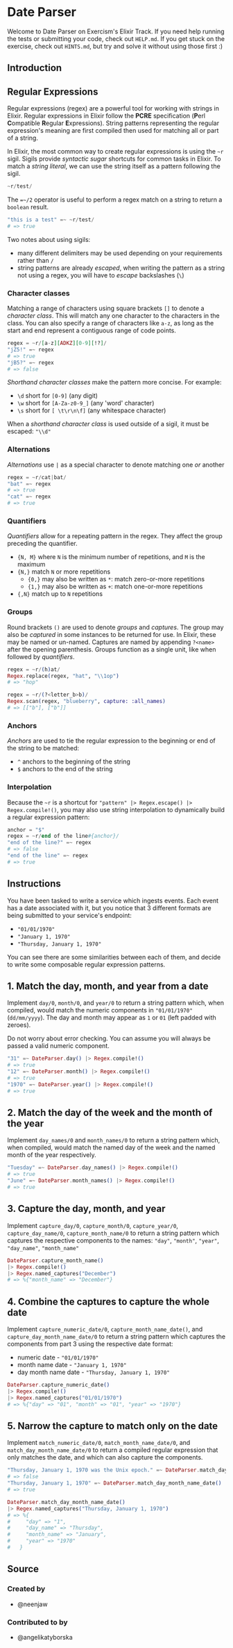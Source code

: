# Date Parser

Welcome to Date Parser on Exercism's Elixir Track.
If you need help running the tests or submitting your code, check out `HELP.md`.
If you get stuck on the exercise, check out `HINTS.md`, but try and solve it without using those first :)

## Introduction

## Regular Expressions

Regular expressions (regex) are a powerful tool for working with strings in Elixir. Regular expressions in Elixir follow the **PCRE** specification (**P**erl **C**ompatible **R**egular **E**xpressions). String patterns representing the regular expression's meaning are first compiled then used for matching all or part of a string.

In Elixir, the most common way to create regular expressions is using the `~r` sigil. Sigils provide _syntactic sugar_ shortcuts for common tasks in Elixir. To match a _string literal_, we can use the string itself as a pattern following the sigil.

```elixir
~r/test/
```

The `=~/2` operator is useful to perform a regex match on a string to return a `boolean` result.

```elixir
"this is a test" =~ ~r/test/
# => true
```

Two notes about using sigils:

- many different delimiters may be used depending on your requirements rather than `/`
- string patterns are already _escaped_, when writing the pattern as a string not using a regex, you will have to _escape_ backslashes (`\`)

### Character classes

Matching a range of characters using square brackets `[]` to denote a _character class_. This will match any one character to the characters in the class. You can also specify a range of characters like `a-z`, as long as the start and end represent a contiguous range of code points.

```elixir
regex = ~r/[a-z][ADKZ][0-9][!?]/
"jZ5!" =~ regex
# => true
"jB5?" =~ regex
# => false
```

_Shorthand character classes_ make the pattern more concise. For example:

- `\d` short for `[0-9]` (any digit)
- `\w` short for `[A-Za-z0-9_]` (any 'word' character)
- `\s` short for `[ \t\r\n\f]` (any whitespace character)

When a _shorthand character class_ is used outside of a sigil, it must be escaped: `"\\d"`

### Alternations

_Alternations_ use `|` as a special character to denote matching one _or_ another

```elixir
regex = ~r/cat|bat/
"bat" =~ regex
# => true
"cat" =~ regex
# => true
```

### Quantifiers

_Quantifiers_ allow for a repeating pattern in the regex. They affect the group preceding the quantifier.

- `{N, M}` where `N` is the minimum number of repetitions, and `M` is the maximum
- `{N,}` match `N` or more repetitions
  - `{0,}` may also be written as `*`: match zero-or-more repetitions
  - `{1,}` may also be written as `+`: match one-or-more repetitions
- `{,N}` match up to `N` repetitions

### Groups

Round brackets `()` are used to denote _groups_ and _captures_. The group may also be _captured_ in some instances to be returned for use. In Elixir, these may be named or un-named. Captures are named by appending `?<name>` after the opening parenthesis. Groups function as a single unit, like when followed by _quantifiers_.

```elixir
regex = ~r/(h)at/
Regex.replace(regex, "hat", "\\1op")
# => "hop"

regex = ~r/(?<letter_b>b)/
Regex.scan(regex, "blueberry", capture: :all_names)
# => [["b"], ["b"]]
```

### Anchors

_Anchors_ are used to tie the regular expression to the beginning or end of the string to be matched:

- `^` anchors to the beginning of the string
- `$` anchors to the end of the string

### Interpolation

Because the `~r` is a shortcut for `"pattern" |> Regex.escape() |> Regex.compile!()`, you may also use string interpolation to dynamically build a regular expression pattern:

```elixir
anchor = "$"
regex = ~r/end of the line#{anchor}/
"end of the line?" =~ regex
# => false
"end of the line" =~ regex
# => true
```

## Instructions

You have been tasked to write a service which ingests events. Each event has a date associated with it, but you notice that 3 different formats are being submitted to your service's endpoint:

- `"01/01/1970"`
- `"January 1, 1970"`
- `"Thursday, January 1, 1970"`

You can see there are some similarities between each of them, and decide to write some composable regular expression patterns.

## 1. Match the day, month, and year from a date

Implement `day/0`, `month/0`, and `year/0` to return a string pattern which, when compiled, would match the numeric components in `"01/01/1970"` (`dd/mm/yyyy`). The day and month may appear as `1` or `01` (left padded with zeroes).

Do not worry about error checking. You can assume you will always be passed a valid numeric component.

```elixir
"31" =~ DateParser.day() |> Regex.compile!()
# => true
"12" =~ DateParser.month() |> Regex.compile!()
# => true
"1970" =~ DateParser.year() |> Regex.compile!()
# => true
```

## 2. Match the day of the week and the month of the year

Implement `day_names/0` and `month_names/0` to return a string pattern which, when compiled, would match the named day of the week and the named month of the year respectively.

```elixir
"Tuesday" =~ DateParser.day_names() |> Regex.compile!()
# => true
"June" =~ DateParser.month_names() |> Regex.compile!()
# => true
```

## 3. Capture the day, month, and year

Implement `capture_day/0`, `capture_month/0`, `capture_year/0`, `capture_day_name/0`, `capture_month_name/0` to return a string pattern which captures the respective components to the names: `"day"`, `"month"`, `"year"`, `"day_name"`, `"month_name"`

```elixir
DateParser.capture_month_name()
|> Regex.compile!()
|> Regex.named_captures("December")
# => %{"month_name" => "December"}
```

## 4. Combine the captures to capture the whole date

Implement `capture_numeric_date/0`, `capture_month_name_date()`, and `capture_day_month_name_date/0` to return a string pattern which captures the components from part 3 using the respective date format:

- numeric date - `"01/01/1970"`
- month name date - `"January 1, 1970"`
- day month name date - `"Thursday, January 1, 1970"`

```elixir
DateParser.capture_numeric_date()
|> Regex.compile!()
|> Regex.named_captures("01/01/1970")
# => %{"day" => "01", "month" => "01", "year" => "1970"}
```

## 5. Narrow the capture to match only on the date

Implement `match_numeric_date/0`, `match_month_name_date/0`, and `match_day_month_name_date/0` to return a compiled regular expression that only matches the date, and which can also capture the components.

```elixir
"Thursday, January 1, 1970 was the Unix epoch." =~ DateParser.match_day_month_name_date()
# => false
"Thursday, January 1, 1970" =~ DateParser.match_day_month_name_date()
# => true

DateParser.match_day_month_name_date()
|> Regex.named_captures("Thursday, January 1, 1970")
# => %{
#     "day" => "1",
#     "day_name" => "Thursday",
#     "month_name" => "January",
#     "year" => "1970"
#   }
```

## Source

### Created by

- @neenjaw

### Contributed to by

- @angelikatyborska